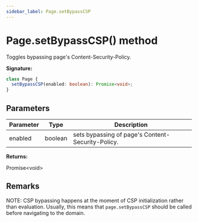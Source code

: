 ```yaml
---
sidebar_label: Page.setBypassCSP
---
```


# Page.setBypassCSP() method

Toggles bypassing page's Content-Security-Policy.

**Signature:**

```typescript
class Page {
  setBypassCSP(enabled: boolean): Promise<void>;
}
```

## Parameters

| Parameter | Type    | Description                                       |
| --------- | ------- | ------------------------------------------------- |
| enabled   | boolean | sets bypassing of page's Content-Security-Policy. |

**Returns:**

Promise&lt;void&gt;

## Remarks

NOTE: CSP bypassing happens at the moment of CSP initialization rather than
evaluation. Usually, this means that `page.setBypassCSP` should be called before
navigating to the domain.
